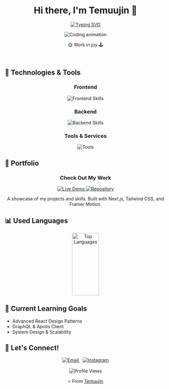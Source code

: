 <h1 align="center">Hi there, I'm Temuujin 👋</h1>

<p align="center">
  <a href="https://git.io/typing-svg">
    <img src="https://readme-typing-svg.herokuapp.com?font=Fira+Code&weight=600&size=24&duration=4000&pause=1000&color=36BCF7&center=true&vCenter=true&width=500&lines=Full-Stack+Developer;Problem+Solver;Always+Learning+New+Things" alt="Typing SVG" />
  </a>
</p>
  
<div align="center">
  <img src="https://media4.giphy.com/media/v1.Y2lkPTc5MGI3NjExdm0zNmxxazk1M2EzaDc4MGFhZ292aDdwYmd1MDhyNWlidnUyMGwzcSZlcD12MV9pbnRlcm5hbF9naWZfYnlfaWQmY3Q9Zw/XGqDsE3owV0RO/giphy.gif" alt="Coding animation" />
</div>
<div align="center">
<p>😋 Work in joy 🕹️</p>
  </div>

<br />

## 🔧 Technologies & Tools

<div align="center">
  <h3>Frontend</h3>
  <img src="https://skillicons.dev/icons?i=html,css,js,ts,react,nextjs,tailwind" alt="Frontend Skills" />
  
  <h3>Backend</h3>
  <img src="https://skillicons.dev/icons?i=nodejs,express,mongodb,python,fastapi,postgresql" alt="Backend Skills" />
  
  <h3>Tools & Services</h3>
  <img src="https://skillicons.dev/icons?i=vercel,github,git,npm,notion,cloudflare" alt="Tools" />
</div>

## 🌟 Portfolio

<div align="center">
  <h3>Check Out My Work</h3>
  <a href="https://temuujin-portfolio.vercel.app" target="_blank">
    <img src="https://img.shields.io/badge/-Live_Demo-FF5722?style=for-the-badge&logo=vercel&logoColor=white" alt="Live Demo">
  </a>
  <a href="https://github.com/mkae8/Temuujin-Portfolio" target="_blank">
    <img src="https://img.shields.io/badge/-Repository-000?style=for-the-badge&logo=github&logoColor=white" alt="Repository">
  </a>
  <p>A showcase of my projects and skills. Built with Next.js, Tailwind CSS, and Framer Motion.</p>
</div>

## 📊 Used Languages

<div align="center">
  <img width="41%" height="195px" src="https://github-readme-stats.vercel.app/api/top-langs/?username=mkae8&layout=compact&hide_border=true&title_color=ffffff&text_color=ffffff&bg_color=0d1117" alt="Top Languages" />
</div>

## 🌱 Current Learning Goals

- Advanced React Design Patterns
- GraphQL & Apollo Client
- System Design & Scalability

## 💬 Let's Connect!

<div align="center">
  <a href="mailto:mkae.dev@gmail.com">
 <img src="https://skillicons.dev/icons?i=gmail" alt="Email" />
  </a>
  &nbsp;
  <a href="https://instagram.com/mkae8">
     <img src="https://skillicons.dev/icons?i=instagram" alt="Instagram" />
  </a>
</div>

<br />

<div align="center">
  <img src="https://komarev.com/ghpvc/?username=mkae8&color=blueviolet&style=for-the-badge&label=Profile+Views" alt="Profile Views" />
</div>

<p align="center">⭐️ From <a href="https://github.com/mkae8">Temuujin</a></p>
